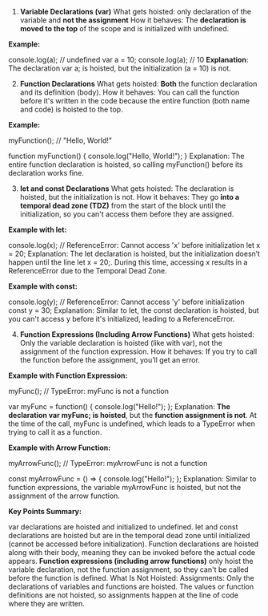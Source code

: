 1. **Variable Declarations (var)**
What gets hoisted: only declaration of the variable and **not the assignment**
How it behaves: The **declaration is moved to the top** of the scope and is initialized with undefined.

**Example:**

console.log(a); // undefined
var a = 10;
console.log(a); // 10
**Explanation**: The declaration var a; is hoisted, but the initialization (a = 10) is not.

2. **Function Declarations**
What gets hoisted: **Both** the function declaration and its definition (body).
How it behaves: You can call the function before it's written in the code because the entire function (both name and code) is hoisted to the top.

**Example:**

myFunction(); // "Hello, World!"

function myFunction() {
  console.log("Hello, World!");
}
Explanation: The entire function declaration is hoisted, so calling myFunction() before its declaration works fine.

3. **let and const Declarations**
What gets hoisted: The declaration is hoisted, but the initialization is not.
How it behaves: They go **into a temporal dead zone (TDZ)** from the start of the block until the initialization, so you can't access them before they are assigned.

**Example with let:**

console.log(x); // ReferenceError: Cannot access 'x' before initialization
let x = 20;
Explanation: The let declaration is hoisted, but the initialization doesn’t happen until the line let x = 20;. During this time, 
accessing x results in a ReferenceError due to the Temporal Dead Zone.

**Example with const:**

console.log(y); // ReferenceError: Cannot access 'y' before initialization
const y = 30;
Explanation: Similar to let, the const declaration is hoisted, but you can't access y before it's initialized, leading to a ReferenceError.


4. **Function Expressions (Including Arrow Functions)**
What gets hoisted: Only the variable declaration is hoisted (like with var), not the assignment of the function expression.
How it behaves: If you try to call the function before the assignment, you’ll get an error.

**Example with Function Expression:**

myFunc(); // TypeError: myFunc is not a function

var myFunc = function() {
  console.log("Hello!");
};
Explanation: **The declaration var myFunc; is hoisted**, but the **function assignment is not**. 
At the time of the call, myFunc is undefined, which leads to a TypeError when trying to call it as a function.

**Example with Arrow Function:**

myArrowFunc(); // TypeError: myArrowFunc is not a function

const myArrowFunc = () => {
  console.log("Hello!");
};
Explanation: Similar to function expressions, the variable myArrowFunc is hoisted, but not the assignment of the arrow function.

**Key Points Summary:**

var declarations are hoisted and initialized to undefined.
let and const declarations are hoisted but are in the temporal dead zone until initialized (cannot be accessed before initialization).
Function declarations are hoisted along with their body, meaning they can be invoked before the actual code appears.
**Function expressions (including arrow functions)** only hoist the variable declaration, not the function assignment, so they can't be called before the function is defined.
What Is Not Hoisted:
Assignments: Only the declarations of variables and functions are hoisted. The values or function definitions are not hoisted, so assignments happen at the line of code where they are written.
